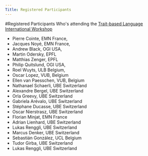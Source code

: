 ```yaml
---
Title: Registered Participants
---
```

#Registered Participants
Who's attending the [Trait-based Language International Workshop](%base_url%/wiki/events/traitbasedlanguageinternationalworkshop)


-  Pierre Cointe, EMN France,
-  Jacques Noyé, EMN France, 
-  Andrew Black, OGI USA, 
-  Martin Odersky, EPFL
-  Matthias Zenger, EPFL
-  Philip Quitslund, OGI USA,
-  Roel Wuyts, ULB Belgium, 
-  Oscar Lopez, VUB, Belgium
-  Ellen van Paesschen, VUB, Belgium
-  Nathanael Schaerli, UBE Switzerland
-  Alexandre Bergel, UBE Switzerland
-  Orla Greevy, UBE Switzerland
-  Gabriela Arévalo, UBE Switzerland
-  Stéphane Ducasse, UBE Switzerland
-  Oscar Nierstrasz, UBE Switzerland
-  Florian Minjat, EMN France
-  Adrian Lienhard, UBE Switzerland
-  Lukas Renggli, UBE Switzerland
-  Marcus Denker, UBE Switzerland
-  Sebastián González, UCL Belgium
-  Tudor Girba, UBE Switzerland
-  Lukas Renggli, UBE Switzerland
